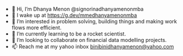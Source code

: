 - 👋 Hi, I’m Dhanya Menon @signorinadhanyamenonmba
- 💊 I wake up at https://g.dev/mmedhanyamenonmba
- 👀 I’m interested in problem solving, building things and making work flows more efficient.
- 🌱 I’m currently learning to be a rocket scientist.
- 💞️ I’m looking to collaborate on financial data modelling projects.
- 📫 Reach me at my yahoo inbox binibinidhanyamenon@yahoo.com

<!---
signorinadhanyamenonmba/signorinadhanyamenonmba is a ✨ special ✨ repository because its `README.md` (this file) appears on your GitHub profile.
You can click the Preview link to take a look at your changes.
--->
